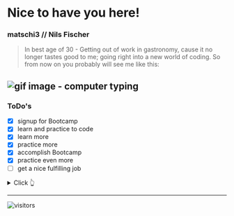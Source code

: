 # Nice to have you here!
### matschi3 // Nils Fischer
> In best age of 30 - 
> Getting out of work in gastronomy, cause it no longer tastes good to me; going right into a new world of coding.
> So from now on you probably will see me like this:

![gif image - computer typing](https://media.giphy.com/media/ZVik7pBtu9dNS/giphy.gif)
---
### ToDo's ###
- [x] signup for Bootcamp
- [x] learn and practice to code
- [x] learn more
- [x] practice more
- [x] accomplish Bootcamp
- [x] practice even more
- [ ] get a nice fulfilling job

<details>
  <summary>Click 👆</summary>
  <pre>
  🤷‍♂️ Thanks
  </pre>
</details>

---

![visitors](https://visitor-badge.glitch.me/badge?page_id=${matschi3}.${matschi3}&left_color=blue&right_color=yellow)
